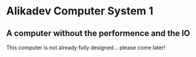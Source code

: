 # Alikadev Computer System 1

## A computer without the performence and the IO

This computer is not already fully designed... please come later!